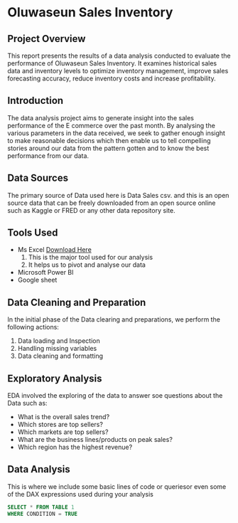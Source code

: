 # Oluwaseun Sales Inventory
## Project Overview 
This report presents the results of a data analysis conducted to evaluate the performance of Oluwaseun Sales Inventory. It examines historical sales data and inventory levels to optimize inventory management, improve sales forecasting accuracy, reduce inventory costs and increase profitability.
## Introduction
The data analysis project aims to generate insight into the sales performance of the E commerce over the past month. By analysing the various parameters in the data received, we seek to gather enough insight to make reasonable decisions which then enable us to tell compelling stories around our data from the pattern gotten and to know the best performance from our data.
## Data Sources
The primary source of Data used here is Data Sales csv. and this is an open source data that can be freely downloaded from an open source online such as Kaggle or FRED or any other data repository site.
## Tools Used
- Ms Excel [Download Here](https://www.microsoft.com)
  1. This is the major tool used for our analysis
  2. It helps us to pivot and analyse our data
- Microsoft Power BI
- Google sheet
## Data Cleaning and Preparation
In the initial phase of the Data clearing and preparations, we perform the following actions:
1. Data loading and Inspection
2. Handling missing variables
3. Data cleaning and formatting
## Exploratory Analysis
   EDA involved the exploring of the data to answer soe questions about the Data such as:
   - What is the overall sales trend?
   - Which stores are top sellers?
   - Which markets are top sellers?
   - What are the business lines/products on peak sales?
   - Which region has the highest revenue?
## Data Analysis
This is where we include some basic lines of code or queriesor even some of the DAX expressions used during your analysis

``` SQL
SELECT * FROM TABLE 1
WHERE CONDITION = TRUE
```
